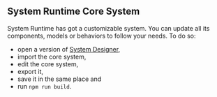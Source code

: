 ## System Runtime Core System

System Runtime has got a customizable system. You can update all its components, models or behaviors to follow your needs. To do so:

* open a version of [System Designer](https://designfirst.io/systemdesigner/),
* import the core system,
* edit the core system,
* export it,
* save it in the same place and
* run `npm run build`.